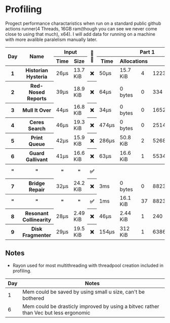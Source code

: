 # Profiling
Progect performance charactaristics when run on a standard public github actions runner(4 Threads, 16GB ram(though you can see we never come close to using that much), x64). I will add data for running on a machine with more avalible paralelism manually later.
<table>
  <thread>
    <tr>
      <th rowspan="2">Day</th>
      <th rowspan="2">Name</th>
      <th colspan="2">Input</th>
      <th rowspan="2">🔢🧵</th>
      <th colspan="4">Part 1</th>
      <th colspan="4">Part 2</th>
    </tr>
    <tr>
      <th>Time</th>
      <th>Size</th>
      <th>Time</th>
      <th colspan="2">Allocations</th>
      <th>Result</th>
      <th>Time</th>
      <th colspan="2">Allocations</th>
      <th>Result</th>
    </tr>
  </thread>
  <tbody id="results">
<tr>
<th>1</th>
<th>Historian Hysteria</th>
<td>26µs</td>
<td>13.7 KiB</td>
<th>❌</th>
<td>50µs</td>
<td>15.7 KiB</td><td>4</td>
<td>1223326</td>
<td>51µs</td>
<td>15.7 KiB</td><td>4</td>
<td>21070419</td>
</tr>
<tr>
<th>2</th>
<th>Red-Nosed Reports</th>
<td>39µs</td>
<td>18.9 KiB</td>
<th>❌</th>
<td>64µs</td>
<td>0 bytes</td><td>0</td>
<td>334</td>
<td>158µs</td>
<td>0 bytes</td><td>0</td>
<td>400</td>
</tr>
<tr>
<th>3</th>
<th>Mull It Over</th>
<td>44µs</td>
<td>16.8 KiB</td>
<th>❌</th>
<td>34µs</td>
<td>0 bytes</td><td>0</td>
<td>165225049</td>
<td>71µs</td>
<td>0 bytes</td><td>0</td>
<td>108830766</td>
</tr>
<tr>
<th>4</th>
<th>Ceres Search</th>
<td>46µs</td>
<td>19.3 KiB</td>
<th>❌</th>
<td>474µs</td>
<td>0 bytes</td><td>0</td>
<td>2514</td>
<td>194µs</td>
<td>0 bytes</td><td>0</td>
<td>1888</td>
</tr>
<tr>
<th>5</th>
<th>Print Queue</th>
<td>42µs</td>
<td>15.9 KiB</td>
<th>❌</th>
<td>286µs</td>
<td>50.8 KiB</td><td>2</td>
<td>5268</td>
<td>357µs</td>
<td>50.8 KiB</td><td>2</td>
<td>5799</td>
</tr>
<tr>
<th>6</th>
<th>Guard Gallivant</th>
<td>41µs</td>
<td>16.6 KiB</td>
<th>❌</th>
<td>63µs</td>
<td>16.6 KiB</td><td>1</td>
<td>5534</td>
<td>28ms</td>
<td>17.6 KiB</td><td>2</td>
<td>2262</td>
</tr>
<tr>
<th>"</th>
<th>"</th>
<th>"</th>
<th>"</th>
<th>✅</th>
<th></th>
<th></th>
<th></th>
<th></th>
<td>13ms</td>
<td>37.7 KiB</td><td>19</td>
<td>2262</td>
</tr>
<tr>
<th>7</th>
<th>Bridge Repair</th>
<td>32µs</td>
<td>24.2 KiB</td>
<th>❌</th>
<td>3ms</td>
<td>0 bytes</td><td>0</td>
<td>882304362421</td>
<td>4ms</td>
<td>0 bytes</td><td>0</td>
<td>145149066755184</td>
</tr>
<tr>
<th>"</th>
<th>"</th>
<th>"</th>
<th>"</th>
<th>✅</th>
<td>1ms</td>
<td>16.1 KiB</td><td>37</td>
<td>882304362421</td>
<td>2ms</td>
<td>9.83 KiB</td><td>37</td>
<td>145149066755184</td>
</tr>
<tr>
<th>8</th>
<th>Resonant Collinearity</th>
<td>28µs</td>
<td>2.49 KiB</td>
<th>❌</th>
<td>46µs</td>
<td>2.44 KiB</td><td>1</td>
<td>240</td>
<td>49µs</td>
<td>2.44 KiB</td><td>1</td>
<td>955</td>
</tr>
<tr>
<th>9</th>
<th>Disk Fragmenter</th>
<td>29µs</td>
<td>19.5 KiB</td>
<th>❌</th>
<td>154µs</td>
<td>312 KiB</td><td>1</td>
<td>6386640365805</td>
<td>28ns</td>
<td>0 bytes</td><td>0</td>
<td>0</td>
</tr>
</tbody>
</table>

## Notes
 - Rayon used for most multithreading with threadpool creation included in profiling.

| Day | Notes |
| ------------- | ------------- |
| 1 | Mem could be saved by using small u size, can't be bothered |
| 6 | Mem could be drasticly improved by using a bitvec rather than Vec<bool> but less ergonomic |
